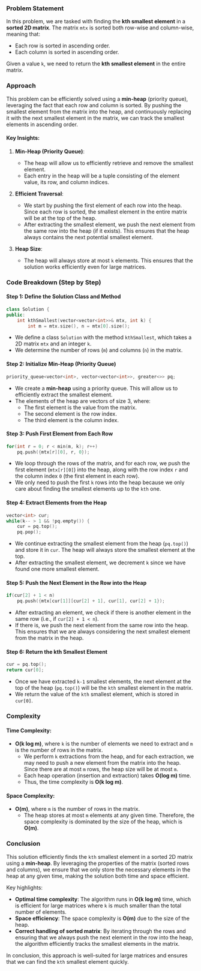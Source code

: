 ### Problem Statement

In this problem, we are tasked with finding the **kth smallest element** in a **sorted 2D matrix**. The matrix `mtx` is sorted both row-wise and column-wise, meaning that:
- Each row is sorted in ascending order.
- Each column is sorted in ascending order.

Given a value `k`, we need to return the **kth smallest element** in the entire matrix.

### Approach

This problem can be efficiently solved using a **min-heap** (priority queue), leveraging the fact that each row and column is sorted. By pushing the smallest element from the matrix into the heap, and continuously replacing it with the next smallest element in the matrix, we can track the smallest elements in ascending order.

#### Key Insights:
1. **Min-Heap (Priority Queue)**:
   - The heap will allow us to efficiently retrieve and remove the smallest element.
   - Each entry in the heap will be a tuple consisting of the element value, its row, and column indices.
   
2. **Efficient Traversal**:
   - We start by pushing the first element of each row into the heap. Since each row is sorted, the smallest element in the entire matrix will be at the top of the heap.
   - After extracting the smallest element, we push the next element from the same row into the heap (if it exists). This ensures that the heap always contains the next potential smallest element.

3. **Heap Size**:
   - The heap will always store at most `k` elements. This ensures that the solution works efficiently even for large matrices.

### Code Breakdown (Step by Step)

#### Step 1: Define the Solution Class and Method
```cpp
class Solution {
public:
    int kthSmallest(vector<vector<int>>& mtx, int k) {
        int m = mtx.size(), n = mtx[0].size();
```
- We define a class `Solution` with the method `kthSmallest`, which takes a 2D matrix `mtx` and an integer `k`.
- We determine the number of rows (`m`) and columns (`n`) in the matrix.

#### Step 2: Initialize Min-Heap (Priority Queue)
```cpp
priority_queue<vector<int>, vector<vector<int>>, greater<>> pq;
```
- We create a **min-heap** using a priority queue. This will allow us to efficiently extract the smallest element.
- The elements of the heap are vectors of size 3, where:
  - The first element is the value from the matrix.
  - The second element is the row index.
  - The third element is the column index.
  
#### Step 3: Push First Element from Each Row
```cpp
for(int r = 0; r < min(m, k); r++)
    pq.push({mtx[r][0], r, 0});
```
- We loop through the rows of the matrix, and for each row, we push the first element (`mtx[r][0]`) into the heap, along with the row index `r` and the column index `0` (the first element in each row).
- We only need to push the first `k` rows into the heap because we only care about finding the smallest elements up to the `kth` one.

#### Step 4: Extract Elements from the Heap
```cpp
vector<int> cur;
while(k-- > 1 && !pq.empty()) {
    cur = pq.top();
    pq.pop();
```
- We continue extracting the smallest element from the heap (`pq.top()`) and store it in `cur`. The heap will always store the smallest element at the top.
- After extracting the smallest element, we decrement `k` since we have found one more smallest element.
  
#### Step 5: Push the Next Element in the Row into the Heap
```cpp
if(cur[2] + 1 < n)
    pq.push({mtx[cur[1]][cur[2] + 1], cur[1], cur[2] + 1});
```
- After extracting an element, we check if there is another element in the same row (i.e., if `cur[2] + 1 < n`).
- If there is, we push the next element from the same row into the heap. This ensures that we are always considering the next smallest element from the matrix in the heap.

#### Step 6: Return the kth Smallest Element
```cpp
cur = pq.top();
return cur[0];
```
- Once we have extracted `k-1` smallest elements, the next element at the top of the heap (`pq.top()`) will be the `kth` smallest element in the matrix.
- We return the value of the `kth` smallest element, which is stored in `cur[0]`.

### Complexity

#### Time Complexity:
- **O(k log m)**, where `k` is the number of elements we need to extract and `m` is the number of rows in the matrix.
  - We perform `k` extractions from the heap, and for each extraction, we may need to push a new element from the matrix into the heap. Since there are at most `m` rows, the heap size will be at most `m`.
  - Each heap operation (insertion and extraction) takes **O(log m)** time.
  - Thus, the time complexity is **O(k log m)**.

#### Space Complexity:
- **O(m)**, where `m` is the number of rows in the matrix.
  - The heap stores at most `m` elements at any given time. Therefore, the space complexity is dominated by the size of the heap, which is **O(m)**.

### Conclusion

This solution efficiently finds the `kth` smallest element in a sorted 2D matrix using a **min-heap**. By leveraging the properties of the matrix (sorted rows and columns), we ensure that we only store the necessary elements in the heap at any given time, making the solution both time and space efficient.

Key highlights:
- **Optimal time complexity**: The algorithm runs in **O(k log m)** time, which is efficient for large matrices where `k` is much smaller than the total number of elements.
- **Space efficiency**: The space complexity is **O(m)** due to the size of the heap.
- **Correct handling of sorted matrix**: By iterating through the rows and ensuring that we always push the next element in the row into the heap, the algorithm efficiently tracks the smallest elements in the matrix.

In conclusion, this approach is well-suited for large matrices and ensures that we can find the `kth` smallest element quickly.